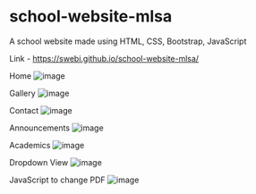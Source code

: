 # school-website-mlsa
A school website made using HTML, CSS, Bootstrap, JavaScript 


Link - https://swebi.github.io/school-website-mlsa/

Home
![image](https://github.com/Swebi/school-website-mlsa/assets/82446436/1b9dd8e8-8989-4049-81b7-52866dbb99c8)



Gallery
![image](https://github.com/Swebi/school-website-mlsa/assets/82446436/5d47a456-7abc-47cd-92cc-d262e19856e0)

Contact
![image](https://github.com/Swebi/school-website-mlsa/assets/82446436/0f9e4186-52c8-490b-882b-8e625f165283)

Announcements
![image](https://github.com/Swebi/school-website-mlsa/assets/82446436/d8f93c8a-8a7a-4d8f-8a0d-7e0c47ef1815)

Academics
![image](https://github.com/Swebi/school-website-mlsa/assets/82446436/6a49aff3-328d-4faf-8365-e20ad4968621)

Dropdown View
![image](https://github.com/Swebi/school-website-mlsa/assets/82446436/844dc625-8c32-4d0d-b0ea-0fc467544c0d)

JavaScript to change PDF
![image](https://github.com/Swebi/school-website-mlsa/assets/82446436/eb307db5-e373-47d6-a637-45d5597727ab)






